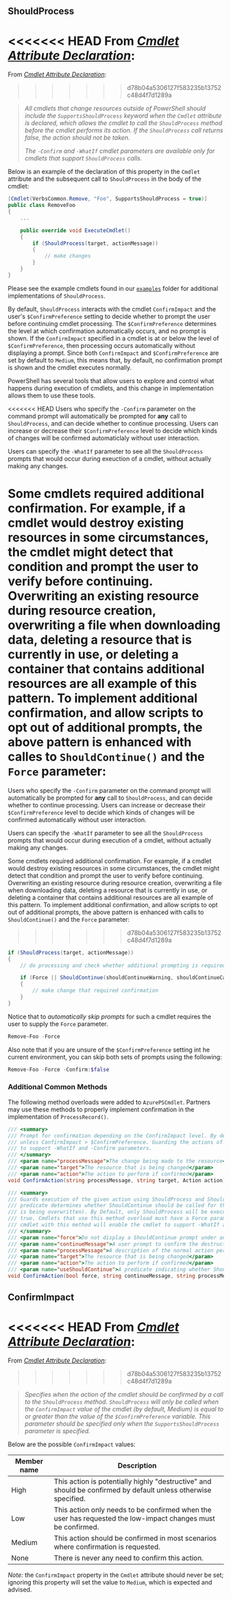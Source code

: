 ## ShouldProcess

<<<<<<< HEAD
From [_Cmdlet Attribute Declaration_](https://docs.microsoft.com/en-us/powershell/developer/cmdlet/cmdlet-attribute-declaration):
=======
From [_Cmdlet Attribute Declaration_](https://docs.microsoft.com/en-us/powershell/scripting/developer/cmdlet/cmdlet-attribute-declaration):
>>>>>>> d78b04a5306127f583235b13752c48d4f7d1289a

> _All cmdlets that change resources outside of PowerShell should include the `SupportsShouldProcess` keyword when the `Cmdlet` attribute is declared, which allows the cmdlet to call the `ShouldProcess` method before the cmdlet performs its action. If the `ShouldProcess` call returns false, the action should not be taken._
>
> _The `-Confirm` and `-WhatIf` cmdlet parameters are available only for cmdlets that support `ShouldProcess` calls._

Below is an example of the declaration of this property in the `Cmdlet` attribute and the subsequent call to `ShouldProcess` in the body of the cmdlet:

```cs
[Cmdlet(VerbsCommon.Remove, "Foo", SupportsShouldProcess = true)]
public class RemoveFoo
{
    ...

    public override void ExecuteCmdlet()
    {
        if (ShouldProcess(target, actionMessage))
        {
            // make changes
        }
    }
}
```

Please see the example cmdlets found in our [`examples`](../examples) folder for additional implementations of `ShouldProcess`.

By default, `ShouldProcess` interacts with the cmdlet `ConfirmImpact` and the user's `$ConfirmPreference` setting to decide whether to prompt the user before continuing cmdlet processing. The `$ConfirmPreference` determines the level at which confirmation automatically occurs, and no prompt is shown. If the `ConfirmImpact` specified in a cmdlet is at or below the level of `$ConfirmPreference`, then processing occurs automatically without displaying a prompt. Since both `ConfirmImpact` and `$ConfirmPreference` are set by default to `Medium`, this means that, by default, no confirmation prompt is shown and the cmdlet executes normally.

PowerShell has several tools that allow users to explore and control what happens during execution of cmdlets, and this change in implementation allows them to use these tools.

<<<<<<< HEAD
Users who specify the `-Confirm` parameter on the command prompt will automatically be prompted for **any** call to `ShouldProcess`, and can decide whether to continue processing. Users can increase or decrease their `$ConfirmPreference` level to decide which kinds of changes will be confirmed automaticlaly without user interaction.

Users can specify the `-WhatIf` parameter to see all the `ShouldProcess` prompts that would occur during exeuction of a cmdlet, without actually making any changes.

Some cmdlets required additional confirmation. For example, if a cmdlet would destroy existing resources in some circumstances, the cmdlet might detect that condition and prompt the user to verify before continuing. Overwriting an existing resource during resource creation, overwriting a file when downloading data, deleting a resource that is currently in use, or deleting a container that contains additional resources are all example of this pattern. To implement additional confirmation, and allow scripts to opt out of additional prompts, the above pattern is enhanced with calles to `ShouldContinue()` and the `Force` parameter:
=======
Users who specify the `-Confirm` parameter on the command prompt will automatically be prompted for **any** call to `ShouldProcess`, and can decide whether to continue processing. Users can increase or decrease their `$ConfirmPreference` level to decide which kinds of changes will be confirmed automatically without user interaction.

Users can specify the `-WhatIf` parameter to see all the `ShouldProcess` prompts that would occur during execution of a cmdlet, without actually making any changes.

Some cmdlets required additional confirmation. For example, if a cmdlet would destroy existing resources in some circumstances, the cmdlet might detect that condition and prompt the user to verify before continuing. Overwriting an existing resource during resource creation, overwriting a file when downloading data, deleting a resource that is currently in use, or deleting a container that contains additional resources are all example of this pattern. To implement additional confirmation, and allow scripts to opt out of additional prompts, the above pattern is enhanced with calls to `ShouldContinue()` and the `Force` parameter:
>>>>>>> d78b04a5306127f583235b13752c48d4f7d1289a

```cs
if (ShouldProcess(target, actionMessage))
{
    // do processing and check whether additional prompting is required

    if (Force || ShouldContinue(shouldContinueWarning, shouldContinueCaption))
    {
        // make change that required confirmation
    }
}
```

Notice that to _automatically skip prompts_ for such a cmdlet requires the user to supply the `Force` parameter.

```powershell
Remove-Foo -Force
```

Also note that if you are unsure of the `$ConfirmPreference` setting int he current environment, you can skip both sets of prompts using the following:

```powershell
Remove-Foo -Force -Confirm:$false
```

### Additional Common Methods

The following method overloads were added to `AzurePSCmdlet`. Partners may use these methods to properly implement confirmation in the implementation of `ProcessRecord()`.

```cs
/// <summary>
/// Prompt for confirmation depending on the ConfirmImpact level. By default, no confirmation prompt occurs
/// unless ConfirmImpact > $ConfirmPreference. Guarding the actions of a cmdlet with this method will enable
/// to support -WhatIf and -Confirm parameters.
/// </summary>
/// <param name="processMessage">The change being made to the resource</param>
/// <param name="target">The resource that is being changed</param>
/// <param name="action">The action to perform if confirmed</param>
void ConfirmAction(string processMessage, string target, Action action);

/// <summary>
/// Guards execution of the given action using ShouldProcess and ShouldContinue. The optional useShouldContinue
/// predicate determines whether ShouldContinue should be called for this particular action (e.g., a resource
/// is being overwritten). By Default, only ShouldProcess will be executed unless useShouldContinue returns
/// true. Cmdlets that use this method overload must have a Force parameter. Guarding the actions of a
/// cmdlet with this method will enable the cmdlet to support -WhatIf and -Confirm parameters.
/// </summary>
/// <param name="force">Do not display a ShouldContinue prompt under any circumstances</param>
/// <param name="continueMessage">A user prompt to confirm the destructive change if useShouldContinue returns true</param>
/// <param name="processMessage">A description of the normal action performed by the cmdlet.</param>
/// <param name="target">The resource that is being changed</param>
/// <param name="action">The action to perform if confirmed</param>
/// <param name="useShouldContinue">A predicate indicating whether ShouldContinue should be invoked for this action</param>
void ConfirmAction(bool force, string continueMessage, string processMessage, string target, Action action, Func<bool> useShouldContinue);
```

## ConfirmImpact

<<<<<<< HEAD
From [_Cmdlet Attribute Declaration_](https://docs.microsoft.com/en-us/powershell/developer/cmdlet/cmdlet-attribute-declaration):
=======
From [_Cmdlet Attribute Declaration_](https://docs.microsoft.com/en-us/powershell/scripting/developer/cmdlet/cmdlet-attribute-declaration):
>>>>>>> d78b04a5306127f583235b13752c48d4f7d1289a

> _Specifies when the action of the cmdlet should be confirmed by a call to the `ShouldProcess` method. `ShouldProcess` will only be called when the `ConfirmImpact` value of the cmdlet (by default, Medium) is equal to or greater than the value of the `$ConfirmPreference` variable. This parameter should be specified only when the `SupportsShouldProcess` parameter is specified._

Below are the possible `ConfirmImpact` values:

| Member name | Description                                                                                                    |
|-------------|----------------------------------------------------------------------------------------------------------------|
| High        | This action is potentially highly "destructive" and should be confirmed by default unless otherwise specified. |
| Low         | This action only needs to be confirmed when the user has requested the low-impact changes must be confirmed.   |
| Medium      | This action should be confirmed in most scenarios where confirmation is requested.                             |
| None        | There is never any need to confirm this action.                                                                |

_Note:_ the `ConfirmImpact` property in the `Cmdlet` attribute should never be set; ignoring this property will set the value to `Medium`, which is expected and advised.